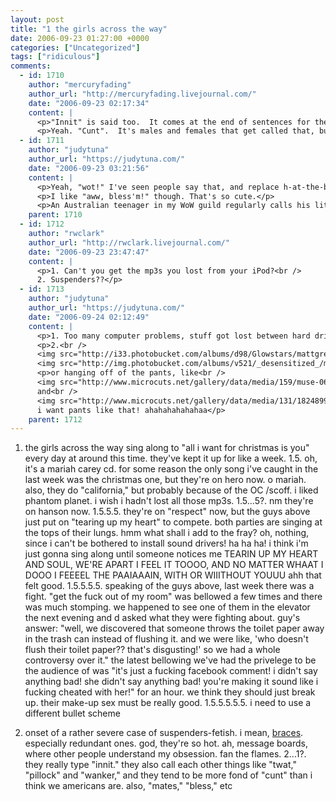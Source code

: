 ```yaml
---
layout: post
title: "1 the girls across the way"
date: 2006-09-23 01:27:00 +0000
categories: ["Uncategorized"]
tags: ["ridiculous"]
comments:
  - id: 1710
    author: "mercuryfading"
    author_url: "http://mercuryfading.livejournal.com/"
    date: "2006-09-23 02:17:34"
    content: |
      <p>"Innit" is said too.  It comes at the end of sentences for the...er...less well educated.  "'s not wot she said, 's wot she did, mate, innit?"</p>
      <p>Yeah. "Cunt".  It's males and females that get called that, but mostly males.  It's weird.  I can't say it.  I tried explaining that it was probably the worst insult any woman could be called ever but I wasn't believed.  In Scotland, the worst is "cow".  Which means both fat and skinny girls who are annoying.</p>
  - id: 1711
    author: "judytuna"
    author_url: "https://judytuna.com/"
    date: "2006-09-23 03:21:56"
    content: |
      <p>Yeah, "wot!" I've seen people say that, and replace h-at-the-beginning-of-words with ' when they talk about their country towns. ha. This is fascinating to me because besides a couple of episodes of Coupling (the original), I have zero knowledge of british pop culture. Oh, except that people said "innit" and "cow" in "bend it like beckham." ha again.</p>
      <p>I like "aww, bless'm!" though. That's so cute.</p>
      <p>An Australian teenager in my WoW guild regularly calls his little sister a cunt for using up all their bandwidth browsing myspace (they have limits per month in Australia, apparently) and it's always felt so terribly unneccesarily harsh, but I guess they just throw the word around all the time. Or he's an angsty teenager. What's the worst thing we call both fat and skinny girls who are annoying? Bitch? Ho? I think I just say "stupid girl."</p>
    parent: 1710
  - id: 1712
    author: "rwclark"
    author_url: "http://rwclark.livejournal.com/"
    date: "2006-09-23 23:47:47"
    content: |
      <p>1. Can't you get the mp3s you lost from your iPod?<br />
      2. Suspenders??</p>
  - id: 1713
    author: "judytuna"
    author_url: "https://judytuna.com/"
    date: "2006-09-24 02:12:49"
    content: |
      <p>1. Too many computer problems, stuff got lost between hard drive failures. I think I ripped Imogen Heap to your computer and never put it on mine, for example. As for the stuff on my ipod, I didn't even want to install itunes (or any program) because in the last week my windows has gotten messed up so many times. It's actually pretty stable now, but who knows how long that'll last.</p>
      <p>2.<br />
      <img src="http://i33.photobucket.com/albums/d98/Glowstars/mattgreat.jpg"><br />
      <img src="http://img.photobucket.com/albums/v521/_desensitized_/muse.jpg"></p>
      <p>or hanging off of the pants, like<br />
      <img src="http://www.microcuts.net/gallery/data/media/159/muse-06.jpg"><br />
      and<br />
      <img src="http://www.microcuts.net/gallery/data/media/131/182489970_b607536d5a_o.jpg"><br />
      i want pants like that! ahahahahahahaa</p>
    parent: 1712
---
```


1. the girls across the way sing along to "all i want for christmas is you" every day at around this time. they've kept it up for like a week.
1.5. oh, it's a mariah carey cd. for some reason the only song i've caught in the last week was the christmas one, but they're on hero now. o mariah. also, they do "california," but probably because of the OC /scoff. i liked phantom planet. i wish i hadn't lost all those mp3s.
1.5...5?. nm they're on hanson now.
1.5.5.5. they're on "respect" now, but the guys above just put on "tearing up my heart" to compete. both parties are singing at the tops of their lungs. hmm what shall i add to the fray? oh, nothing, since i can't be bothered to install sound drivers! ha ha ha! i think i'm just gonna sing along until someone notices me TEARIN UP MY HEART AND SOUL, WE'RE APART I FEEL IT TOOOO, AND NO MATTER WHAAT I DOOO I FEEEEL THE PAAIAAAIN, WITH OR WIIITHOUT YOUUU ahh that felt good.
1.5.5.5.5. speaking of the guys above, last week there was a fight. "get the fuck out of my room" was bellowed a few times and there was much stomping. we happened to see one of them in the elevator the next evening and d asked what they were fighting about. guy's answer: "well, we discovered that someone throws the toilet paper away in the trash can instead of flushing it. and we were like, 'who doesn't flush their toilet paper?? that's disgusting!' so we had a whole controversy over it." the latest bellowing we've had the privelege to be the audience of was "it's just a fucking facebook comment! i didn't say anything bad! she didn't say anything bad! you're making it sound like i fucking cheated with her!" for an hour. we think they should just break up. their make-up sex must be really good.
1.5.5.5.5.5. i need to use a different bullet scheme

2. onset of a rather severe case of suspenders-fetish. i mean, [braces](http://everything2.com/index.pl?node_id=936870). especially redundant ones.
god, they're so hot.
ah, message boards, where other people understand my obsession. fan the flames.
2...1?. they really type "innit." they also call each other things like "twat," "pillock" and "wanker," and they tend to be more fond of "cunt" than i think we americans are. also, "mates," "bless," etc